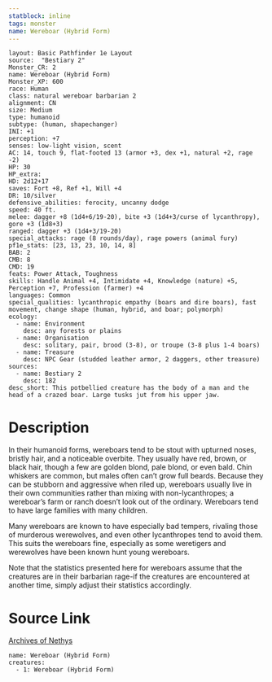 ```yaml
---
statblock: inline
tags: monster
name: Wereboar (Hybrid Form)
---
```

```statblock
layout: Basic Pathfinder 1e Layout
source:  "Bestiary 2"
Monster_CR: 2
name: Wereboar (Hybrid Form)
Monster_XP: 600
race: Human
class: natural wereboar barbarian 2
alignment: CN
size: Medium
type: humanoid
subtype: (human, shapechanger)
INI: +1
perception: +7
senses: low-light vision, scent
AC: 14, touch 9, flat-footed 13 (armor +3, dex +1, natural +2, rage -2)
HP: 30
HP_extra: 
HD: 2d12+17
saves: Fort +8, Ref +1, Will +4
DR: 10/silver
defensive_abilities: ferocity, uncanny dodge
speed: 40 ft.
melee: dagger +8 (1d4+6/19-20), bite +3 (1d4+3/curse of lycanthropy), gore +3 (1d8+3)
ranged: dagger +3 (1d4+3/19-20)
special_attacks: rage (8 rounds/day), rage powers (animal fury)
pf1e_stats: [23, 13, 23, 10, 14, 8]
BAB: 2
CMB: 8
CMD: 19
feats: Power Attack, Toughness
skills: Handle Animal +4, Intimidate +4, Knowledge (nature) +5, Perception +7, Profession (farmer) +4
languages: Common
special_qualities: lycanthropic empathy (boars and dire boars), fast movement, change shape (human, hybrid, and boar; polymorph)
ecology:
  - name: Environment
    desc: any forests or plains
  - name: Organisation
    desc: solitary, pair, brood (3-8), or troupe (3-8 plus 1-4 boars)
  - name: Treasure
    desc: NPC Gear (studded leather armor, 2 daggers, other treasure)
sources:
  - name: Bestiary 2
    desc: 182
desc_short: This potbellied creature has the body of a man and the head of a crazed boar. Large tusks jut from his upper jaw.
```
# Description
In their humanoid forms, wereboars tend to be stout with upturned noses, bristly hair, and a noticeable overbite. They usually have red, brown, or black hair, though a few are golden blond, pale blond, or even bald. Chin whiskers are common, but males often can’t grow full beards. Because they can be stubborn and aggressive when riled up, wereboars usually live in their own communities rather than mixing with non-lycanthropes; a wereboar’s farm or ranch doesn’t look out of the ordinary. Wereboars tend to have large families with many children.

Many wereboars are known to have especially bad tempers, rivaling those of murderous werewolves, and even other lycanthropes tend to avoid them. This suits the wereboars fine, especially as some weretigers and werewolves have been known hunt young wereboars.

Note that the statistics presented here for wereboars assume that the creatures are in their barbarian rage-if the creatures are encountered at another time, simply adjust their statistics accordingly.
# Source Link
[Archives of Nethys](https://aonprd.com/MonsterDisplay.aspx?ItemName=Wereboar%20(Hybrid%20Form))
```encounter-table
name: Wereboar (Hybrid Form)
creatures:
  - 1: Wereboar (Hybrid Form)
```
